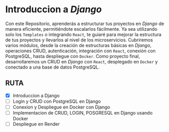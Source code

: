 # Introduccion a *Django*

Con este Repositorio, aprenderás a estructurar tus proyectos en *Django* de manera eficiente, permitiéndote escalarlos fácilmente. Ya sea utilizando solo los `Templates` o integrando `React`, te guiaré para mejorar la estructura de tus proyectos y llevarlos al nivel de los microservicios. Cubriremos varios módulos, desde la creación de estructuras básicas en *Django*, operaciones CRUD, autenticación, integración con `React`, conexión con PostgreSQL, hasta despliegue con `Docker`. Como proyecto final, desarrollaremos un CRUD en *Django* con `React`, desplegado en `Docker` y conectado a una base de datos PostgreSQL.

## RUTA

* [x] Introduccion a Django
* [ ] Login y CRUD con PostgreSQL en Django
* [ ] Conexion y Despliegue en Docker con Django
* [ ] Implementacion de CRUD, LOGIN, POSGRESQL en Django usando Docker
* [ ] Despliegue en Render